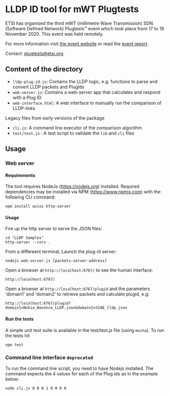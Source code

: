 # LLDP ID tool for mWT Plugtests

ETSI has organised the third mWT (millimetre Wave Transmission) SDN (Software Defined Network) Plugtests™ event which took place from 17 to 19 November 2020. This event was held remotely.

For more information visit [the event website](https://www.etsi.org/events/1823-mwt-plugtests-3) or read the [event report](https://portal.etsi.org/Portals/0/TBpages/CTI/Docs/3rd_mWT_PLUGTESTS_REPORT_v1_0.zip).

Contact: plugtests@etsi.org.

## Content of the directory

* `lldp-plug-id.js`: Contains the LLDP logic, e.g. functions to parse and convert LLDP packets and PlugIds
* `web-server.js`: Contains a web-server app that calculates and respond with a Plug ID
* `web-interface.html`: A web interface to manually run the comparison of LLDP-links

Legacy files from early versions of the package

* `cli.js`: A command line executor of the comparison algorithm
* `test/test.js` : A test script to validate the `lib` and `cli` files

## Usage

### Web server

#### Requirements

The tool requires NodeJs (https://nodejs.org) installed. Required dependencies may be installed via NPM (https://www.npmjs.com) with the following CLI command:

    npm install axios http-server

#### Usage

Fire up the http server to serve the JSON files:

    cd "LLDP Samples"
    http-server --cors .

From a differeent terminal, Launch the plug-id server:

    nodejs web-server.js [packets-server-address]

Open a browser at `http://localhost:6767/` to see the human interface:

    http://localhost:6767/

Open a browser at `http://localhost:6767/plugid` and the parameters 'domain1' and 'domain2' to retrieve packets
and calculate plugid, e.g:

    http://localhost:6767/plugid?domain1=Nokia_Wavence_LLDP.json&domain2=SIAE_lldp.json

#### Run the tests

A simple unit test suite is available in the test/test.js file (using `mocha`).
To run the tests hit 

    npm test

### Command line interface `deprecated`

To run the command line script, you need to have Nodejs installed.
The command expects the 4 values for each of the Plug ids as in the example below:

    node cli.js 0 0 0 1 0 0 0 0


